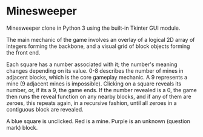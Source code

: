 # Minesweeper
Minesweeper clone in Python 3 using the built-in Tkinter GUI module. 

The main mechanic of the game involves an overlay of a logical 2D array of integers forming the backbone, 
and a visual grid of block objects forming the front end. 

Each square has a number associated with it; the number's meaning changes depending on its value. 
0-8 describes the number of mines in adjacent blocks, which is the core gameplay mechanic. 
A 9 represents a mine (9 adjacent mines is impossible). 
Clicking on a square reveals its number, or, if its a 9, the game ends. 
If the number revealed is a 0, the game then runs the reveal function on any nearby blocks, 
and if any of them are zeroes, this repeats again, in a recursive fashion, until all zeroes in a contiguous block are revealed. 

A blue square is unclicked. Red is a mine. Purple is an unknown (question mark) block. 
